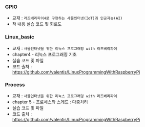 ### GPIO

- 교재 : `라즈베리파이4로 구현하는 사물인터넷(IoT)과 인공지능(AI)`
- 책 내용 실습 코드 및 회로도



### Linux_basic

- 교재 : `사물인터넷을 위한 리눅스 프로그래밍 with 라즈베리파이`
- chapter4 - 리눅스 프로그래밍 기초
- 실습 코드 및 파일
- 코드 출처 : https://github.com/valentis/LinuxProgrammingWithRaspberryPi



### Process

- 교재 : `사물인터넷을 위한 리눅스 프로그래밍 with 라즈베리파이`
- chapter 5 - 프로세스와 스레드 : 다중처리
- 실습 코드 및 파일
- 코드 출처 : https://github.com/valentis/LinuxProgrammingWithRaspberryPi

